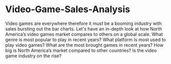 # Video-Game-Sales-Analysis

Video games are everywhere therefore it must be a booming industry with sales bursting out the bar charts. 
Let's have an in-depth look at how North America’s video games market compares to others on a global scale. 
What genre is most popular to play in recent years? 
What platform is most used to play video games? 
What are the most brought games in recent years? 
How big is North America’s market compared to other countries? 
Is the video game industry on the rise?
